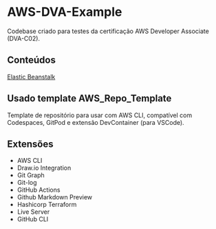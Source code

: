 # AWS-DVA-Example

Codebase criado para testes da certificação AWS Developer Associate (DVA-C02).

## Conteúdos

[Elastic Beanstalk](/eb/)

## Usado template AWS_Repo_Template

Template de repositório para usar com AWS CLI, compatível com Codespaces, GitPod e extensão DevContainer (para VSCode).

## Extensões
* AWS CLI
* Draw.io Integration
* Git Graph
* Git-log
* GitHub Actions
* Github Markdown Preview
* Hashicorp Terraform
* Live Server
* GitHub CLI